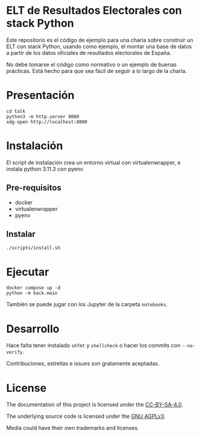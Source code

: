 # ELT de Resultados Electorales con stack Python

Este repositorio es el código de ejemplo para una charla sobre construir un ELT con stack Python, usando como ejemplo, el montar una base de datos a partir de los datos oficiales de resultados electorales de España.

No debe tomarse el código como normativo o un ejemplo de buenas prácticas. Está hecho para que sea fácil de seguir a lo largo de la charla.

# Presentación

```
cd talk
python3 -m http.server 8000
xdg-open http://localhost:8000
```

# Instalación

El script de instalación crea un entorno virtual con virtualenwrapper, e instala python 3.11.3 con pyenv.

## Pre-requisitos

-   docker
-   virtualenwrapper
-   pyenv

## Instalar

```
./scripts/install.sh
```

# Ejecutar

```
docker compose up -d
python -m back.main
```

También se puede jugar con los Jupyter de la carpeta `notebooks`.

# Desarrollo

Hace falta tener instalado `shfmt` y `shellcheck` o hacer los commits con `--no-verify`.

Contribuciones, estrellas e issues son gratamente aceptadas.

# License

The documentation of this project is licensed under the [CC-BY-SA-4.0](https://choosealicense.com/licenses/cc-by-sa-4.0/).

The underlying source code is licensed under the [GNU AGPLv3](https://choosealicense.com/licenses/agpl-3.0/).

Media could have their own trademarks and licenses.
